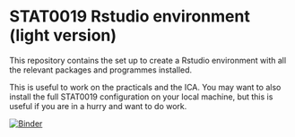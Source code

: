 # STAT0019 Rstudio environment (light version)

This repository contains the set up to create a Rstudio environment with all the relevant packages and programmes installed.

This is useful to work on the practicals and the ICA. You may want to also install the full STAT0019 configuration on your local machine, but this is useful if you are in a hurry and want to do work.

[![Binder](https://mybinder.org/badge_logo.svg)](https://mybinder.org/v2/gh/StatisticsHealthEconomics/stat0019_binder/main?urlpath=rstudio  "(target|_blank)")



